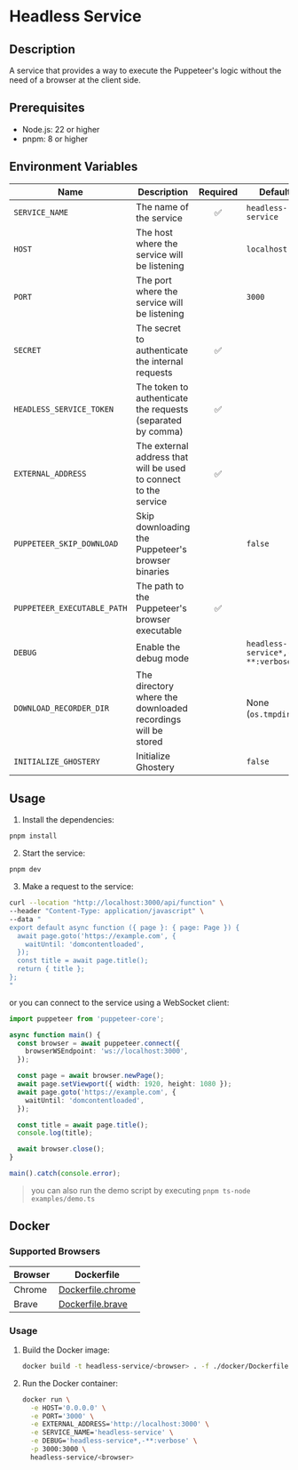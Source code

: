 # Headless Service

## Description

A service that provides a way to execute the Puppeteer's logic without the need of a browser at the client side.

## Prerequisites

- Node.js: 22 or higher
- pnpm: 8 or higher

## Environment Variables

| Name                        | Description                                                      | Required           | Default                         |
|-----------------------------|------------------------------------------------------------------|:------------------:|---------------------------------|
| `SERVICE_NAME`              | The name of the service                                          | :white_check_mark: | `headless-service`              |
| `HOST`                      | The host where the service will be listening                     |                    | `localhost`                     |
| `PORT`                      | The port where the service will be listening                     |                    | `3000`                          |
| `SECRET`                    | The secret to authenticate the internal requests                 | :white_check_mark: |                                 |
| `HEADLESS_SERVICE_TOKEN`    | The token to authenticate the requests (separated by comma)      | :white_check_mark: |                                 |
| `EXTERNAL_ADDRESS`          | The external address that will be used to connect to the service | :white_check_mark: |                                 |
| `PUPPETEER_SKIP_DOWNLOAD`   | Skip downloading the Puppeteer's browser binaries                |                    | `false`                         |
| `PUPPETEER_EXECUTABLE_PATH` | The path to the Puppeteer's browser executable                   | :white_check_mark: |                                 |
| `DEBUG`                     | Enable the debug mode                                            |                    | `headless-service*,-**:verbose` |
| `DOWNLOAD_RECORDER_DIR`     | The directory where the downloaded recordings will be stored     |                    | None (`os.tmpdir()`)            |
| `INITIALIZE_GHOSTERY`       | Initialize Ghostery                                              |                    | `false`                         |

## Usage

1. Install the dependencies:

```bash
pnpm install
```

2. Start the service:

```bash
pnpm dev
```

3. Make a request to the service:

```bash
curl --location "http://localhost:3000/api/function" \
--header "Content-Type: application/javascript" \
--data "
export default async function ({ page }: { page: Page }) {
  await page.goto('https://example.com', {
    waitUntil: 'domcontentloaded',
  });
  const title = await page.title();
  return { title };
};
"
```

or you can connect to the service using a WebSocket client:

```typescript
import puppeteer from 'puppeteer-core';

async function main() {
  const browser = await puppeteer.connect({
    browserWSEndpoint: 'ws://localhost:3000',
  });

  const page = await browser.newPage();
  await page.setViewport({ width: 1920, height: 1080 });
  await page.goto('https://example.com', {
    waitUntil: 'domcontentloaded',
  });

  const title = await page.title();
  console.log(title);

  await browser.close();
}

main().catch(console.error);
```

> you can also run the demo script by executing `pnpm ts-node examples/demo.ts`

## Docker

### Supported Browsers

| Browser | Dockerfile                                    |
|---------|-----------------------------------------------|
| Chrome  | [Dockerfile.chrome](./docker/Dockerfile.chrome)      |
| Brave   | [Dockerfile.brave](./docker/Dockerfile.brave) |

### Usage

1. Build the Docker image:

    ```bash
    docker build -t headless-service/<browser> . -f ./docker/Dockerfile.<browser>
    ```

2. Run the Docker container:

    ```bash
    docker run \
      -e HOST='0.0.0.0' \
      -e PORT='3000' \
      -e EXTERNAL_ADDRESS='http://localhost:3000' \
      -e SERVICE_NAME='headless-service' \
      -e DEBUG='headless-service*,-**:verbose' \
      -p 3000:3000 \
      headless-service/<browser>
    ```